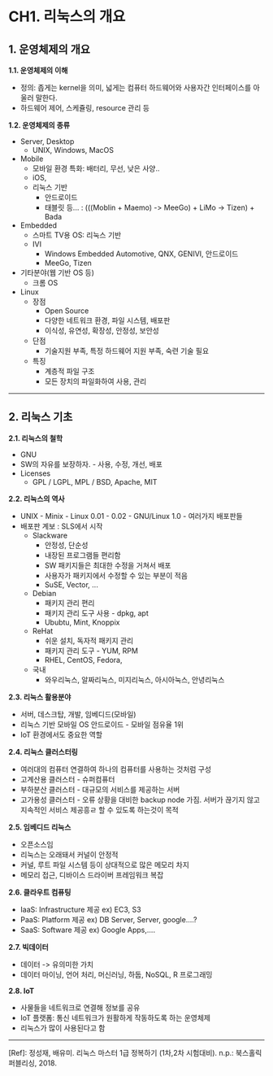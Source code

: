 # CH1. 리눅스의 개요


## 1. 운영체제의 개요

**1.1. 운영체제의 이해**
* 정의: 좁게는 kernel을 의미, 넓게는 컴퓨터 하드웨어와 사용자간 인터페이스를 아울러 말한다.
* 하드웨어 제어, 스케쥴링, resource 관리 등

**1.2. 운영체제의 종류**

* Server, Desktop
    * UNIX, Windows, MacOS
* Mobile
    * 모바일 환경 특화: 배터리, 무선, 낮은 사양..
    * iOS,
    * 리눅스 기반
        * 안드로이드
        * 태블릿 등... : (((Moblin + Maemo) -> MeeGo) + LiMo -> Tizen) + Bada
* Embedded
    * 스마트 TV용 OS: 리눅스 기반
    * IVI
        * Windows Embedded Automotive, QNX, GENIVI, 안드로이드
        * MeeGo, Tizen
* 기타분야(웹 기반 OS 등)
    * 크롬 OS
* Linux
    * 장점
        * Open Source
        * 다양한 네트워크 환경, 파일 시스템, 배포판
        * 이식성, 유연성, 확장성, 안정성, 보안성
    * 단점
        * 기술지원 부족, 특정 하드웨어 지원 부족, 숙련 기술 필요
    * 특징
        * 계층적 파일 구조
        * 모든 장치의 파일화하여 사용, 관리

---

## 2. 리눅스 기초

**2.1. 리눅스의 철학**
* GNU
* SW의 자유를 보장하자. - 사용, 수정, 개선, 배포
* Licenses
    * GPL / LGPL, MPL / BSD, Apache, MIT

**2.2. 리눅스의 역사**
* UNIX - Minix - Linux 0.01 - 0.02 - GNU/Linux 1.0 - 여러가지 배포판들
* 배포판 계보 : SLS에서 시작
    * Slackware
        * 안정성, 단순성
        * 내장된 프로그램들 편리함
        * SW 패키지들은 최대한 수정을 거쳐서 배포
        * 사용자가 패키지에서 수정할 수 있는 부분이 적음
        * SuSE, Vector, ... 
    * Debian
        * 패키지 관리 편리
        * 패키지 관리 도구 사용 - dpkg, apt
        * Ububtu, Mint, Knoppix
    * ReHat 
        * 쉬운 설치, 독자적 패키지 관리
        * 패키지 관리 도구 - YUM, RPM
        * RHEL, CentOS, Fedora,
    * 국내
        * 와우리눅스, 알짜리눅스, 미지리눅스, 아시아눅스, 안녕리눅스

**2.3. 리눅스 활용분야**
* 서버, 데스크탑, 개발, 임베디드(모바일)
* 리눅스 기반 모바일 OS 안드로이드 - 모바일 점유율 1위
* IoT 환경에서도 중요한 역할
  
**2.4. 리눅스 클러스터링**
* 여러대의 컴퓨터 연결하여 하나의 컴퓨터를 사용하는 것처럼 구성
* 고계산용  클러스터 - 슈퍼컴퓨터
* 부하분산 클러스터 - 대규모의 서비스를 제공하는 서버
* 고가용성 클러스터 - 오류 상황을 대비한 backup node 가짐. 서버가 끊기지 않고 지속적인 서비스 제공흥ㄹ 할 수 있도록 하는것이 목적

**2.5. 임베디드 리눅스**
* 오픈소스임
* 리눅스는 오래돼서 커널이 안정적
* 커널, 루트 파일 시스템 등이 상대적으로 많은 메모리 차지
* 메모리 접근, 디바이스 드라이버 프레임워크 복잡

**2.6. 클라우트 컴퓨팅**
* IaaS: Infrastructure 제공 ex) EC3, S3
* PaaS: Platform 제공  ex) DB Server, Server, google....?
* SaaS: Software 제공  ex) Google Apps,....

**2.7. 빅데이터**
* 데이터 -> 유의미한 가치
* 데이터 마이닝, 언어 처리, 머신러닝, 하둡, NoSQL, R 프로그래밍

**2.8. IoT**
* 사물들을 네트워크로 연결해 정보를 공유
* IoT 플랫폼: 통신 네트워크가 원활하게 작동하도록 하는 운영체제
* 리눅스가 많이 사용된다고 함

---

[Ref]: 정성재, 배유미. 리눅스 마스터 1급 정복하기 (1차,2차 시험대비). n.p.: 북스홀릭퍼블리싱, 2018.